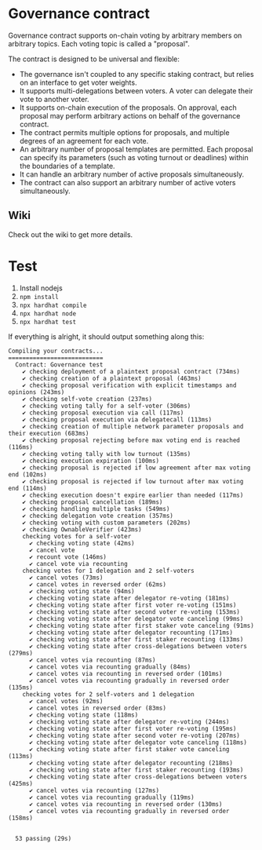# Governance contract

Governance contract supports on-chain voting by arbitrary members on arbitrary topics. Each voting topic is called a "proposal".

The contract is designed to be universal and flexible:

- The governance isn't coupled to any specific staking contract, but relies on an interface to get voter weights.
- It supports multi-delegations between voters. A voter can delegate their vote to another voter.
- It supports on-chain execution of the proposals. On approval, each proposal may perform arbitrary actions on behalf of the governance contract.
- The contract permits multiple options for proposals, and multiple degrees of an agreement for each vote.
- An arbitrary number of proposal templates are permitted. Each proposal can specify its parameters (such as voting turnout or deadlines) within the boundaries of a template.
- It can handle an arbitrary number of active proposals simultaneously.
- The contract can also support an arbitrary number of active voters simultaneously.

## Wiki

Check out the wiki to get more details.

# Test

1. Install nodejs
2. `npm install`
3. `npx hardhat compile`
4. `npx hardhat node`
5. `npx hardhat test`

If everything is alright, it should output something along this:

```
Compiling your contracts...
===========================
  Contract: Governance test
    ✔ checking deployment of a plaintext proposal contract (734ms)
    ✔ checking creation of a plaintext proposal (463ms)
    ✔ checking proposal verification with explicit timestamps and opinions (243ms)
    ✔ checking self-vote creation (237ms)
    ✔ checking voting tally for a self-voter (306ms)
    ✔ checking proposal execution via call (117ms)
    ✔ checking proposal execution via delegatecall (113ms)
    ✔ checking creation of multiple network parameter proposals and their execution (683ms)
    ✔ checking proposal rejecting before max voting end is reached (116ms)
    ✔ checking voting tally with low turnout (135ms)
    ✔ checking execution expiration (100ms)
    ✔ checking proposal is rejected if low agreement after max voting end (102ms)
    ✔ checking proposal is rejected if low turnout after max voting end (114ms)
    ✔ checking execution doesn't expire earlier than needed (117ms)
    ✔ checking proposal cancellation (189ms)
    ✔ checking handling multiple tasks (549ms)
    ✔ checking delegation vote creation (357ms)
    ✔ checking voting with custom parameters (202ms)
    ✔ checking OwnableVerifier (423ms)
    checking votes for a self-voter
      ✔ checking voting state (42ms)
      ✔ cancel vote
      ✔ recount vote (146ms)
      ✔ cancel vote via recounting
    checking votes for 1 delegation and 2 self-voters
      ✔ cancel votes (73ms)
      ✔ cancel votes in reversed order (62ms)
      ✔ checking voting state (94ms)
      ✔ checking voting state after delegator re-voting (181ms)
      ✔ checking voting state after first voter re-voting (151ms)
      ✔ checking voting state after second voter re-voting (153ms)
      ✔ checking voting state after delegator vote canceling (99ms)
      ✔ checking voting state after first staker vote canceling (91ms)
      ✔ checking voting state after delegator recounting (171ms)
      ✔ checking voting state after first staker recounting (133ms)
      ✔ checking voting state after cross-delegations between voters (279ms)
      ✔ cancel votes via recounting (87ms)
      ✔ cancel votes via recounting gradually (84ms)
      ✔ cancel votes via recounting in reversed order (101ms)
      ✔ cancel votes via recounting gradually in reversed order (135ms)
    checking votes for 2 self-voters and 1 delegation
      ✔ cancel votes (92ms)
      ✔ cancel votes in reversed order (83ms)
      ✔ checking voting state (118ms)
      ✔ checking voting state after delegator re-voting (244ms)
      ✔ checking voting state after first voter re-voting (195ms)
      ✔ checking voting state after second voter re-voting (207ms)
      ✔ checking voting state after delegator vote canceling (118ms)
      ✔ checking voting state after first staker vote canceling (113ms)
      ✔ checking voting state after delegator recounting (218ms)
      ✔ checking voting state after first staker recounting (193ms)
      ✔ checking voting state after cross-delegations between voters (425ms)
      ✔ cancel votes via recounting (127ms)
      ✔ cancel votes via recounting gradually (119ms)
      ✔ cancel votes via recounting in reversed order (130ms)
      ✔ cancel votes via recounting gradually in reversed order (158ms)


  53 passing (29s)
```
